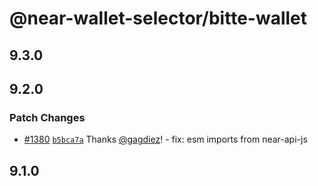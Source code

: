 # @near-wallet-selector/bitte-wallet

## 9.3.0

## 9.2.0

### Patch Changes

- [#1380](https://github.com/near/wallet-selector/pull/1380) [`b5bca7a`](https://github.com/near/wallet-selector/commit/b5bca7a66484686fad7c975b53b25fdd714421f5) Thanks [@gagdiez](https://github.com/gagdiez)! - fix: esm imports from near-api-js

## 9.1.0
